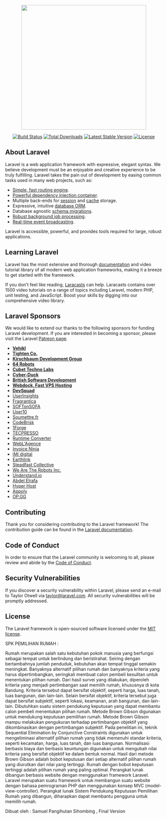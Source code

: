 <p align="center"><img src="https://res.cloudinary.com/dtfbvvkyp/image/upload/v1566331377/laravel-logolockup-cmyk-red.svg" width="400"></p>

<p align="center">
<a href="https://travis-ci.org/laravel/framework"><img src="https://travis-ci.org/laravel/framework.svg" alt="Build Status"></a>
<a href="https://packagist.org/packages/laravel/framework"><img src="https://poser.pugx.org/laravel/framework/d/total.svg" alt="Total Downloads"></a>
<a href="https://packagist.org/packages/laravel/framework"><img src="https://poser.pugx.org/laravel/framework/v/stable.svg" alt="Latest Stable Version"></a>
<a href="https://packagist.org/packages/laravel/framework"><img src="https://poser.pugx.org/laravel/framework/license.svg" alt="License"></a>
</p>

## About Laravel

Laravel is a web application framework with expressive, elegant syntax. We believe development must be an enjoyable and creative experience to be truly fulfilling. Laravel takes the pain out of development by easing common tasks used in many web projects, such as:

- [Simple, fast routing engine](https://laravel.com/docs/routing).
- [Powerful dependency injection container](https://laravel.com/docs/container).
- Multiple back-ends for [session](https://laravel.com/docs/session) and [cache](https://laravel.com/docs/cache) storage.
- Expressive, intuitive [database ORM](https://laravel.com/docs/eloquent).
- Database agnostic [schema migrations](https://laravel.com/docs/migrations).
- [Robust background job processing](https://laravel.com/docs/queues).
- [Real-time event broadcasting](https://laravel.com/docs/broadcasting).

Laravel is accessible, powerful, and provides tools required for large, robust applications.

## Learning Laravel

Laravel has the most extensive and thorough [documentation](https://laravel.com/docs) and video tutorial library of all modern web application frameworks, making it a breeze to get started with the framework.

If you don't feel like reading, [Laracasts](https://laracasts.com) can help. Laracasts contains over 1500 video tutorials on a range of topics including Laravel, modern PHP, unit testing, and JavaScript. Boost your skills by digging into our comprehensive video library.

## Laravel Sponsors

We would like to extend our thanks to the following sponsors for funding Laravel development. If you are interested in becoming a sponsor, please visit the Laravel [Patreon page](https://patreon.com/taylorotwell).

- **[Vehikl](https://vehikl.com/)**
- **[Tighten Co.](https://tighten.co)**
- **[Kirschbaum Development Group](https://kirschbaumdevelopment.com)**
- **[64 Robots](https://64robots.com)**
- **[Cubet Techno Labs](https://cubettech.com)**
- **[Cyber-Duck](https://cyber-duck.co.uk)**
- **[British Software Development](https://www.britishsoftware.co)**
- **[Webdock, Fast VPS Hosting](https://www.webdock.io/en)**
- **[DevSquad](https://devsquad.com)**
- [UserInsights](https://userinsights.com)
- [Fragrantica](https://www.fragrantica.com)
- [SOFTonSOFA](https://softonsofa.com/)
- [User10](https://user10.com)
- [Soumettre.fr](https://soumettre.fr/)
- [CodeBrisk](https://codebrisk.com)
- [1Forge](https://1forge.com)
- [TECPRESSO](https://tecpresso.co.jp/)
- [Runtime Converter](http://runtimeconverter.com/)
- [WebL'Agence](https://weblagence.com/)
- [Invoice Ninja](https://www.invoiceninja.com)
- [iMi digital](https://www.imi-digital.de/)
- [Earthlink](https://www.earthlink.ro/)
- [Steadfast Collective](https://steadfastcollective.com/)
- [We Are The Robots Inc.](https://watr.mx/)
- [Understand.io](https://www.understand.io/)
- [Abdel Elrafa](https://abdelelrafa.com)
- [Hyper Host](https://hyper.host)
- [Appoly](https://www.appoly.co.uk)
- [OP.GG](https://op.gg)

## Contributing

Thank you for considering contributing to the Laravel framework! The contribution guide can be found in the [Laravel documentation](https://laravel.com/docs/contributions).

## Code of Conduct

In order to ensure that the Laravel community is welcoming to all, please review and abide by the [Code of Conduct](https://laravel.com/docs/contributions#code-of-conduct).

## Security Vulnerabilities

If you discover a security vulnerability within Laravel, please send an e-mail to Taylor Otwell via [taylor@laravel.com](mailto:taylor@laravel.com). All security vulnerabilities will be promptly addressed.

## License

The Laravel framework is open-sourced software licensed under the [MIT license](https://opensource.org/licenses/MIT).

SPK PEMILIHAN RUMAH : 

Rumah merupakan salah satu kebutuhan pokok manusia yang berfungsi sebagai tempat untuk
berlindung dan beristirahat. Seiring dengan bertambahnya jumlah penduduk, kebutuhan akan
tempat tinggal semakin meningkat. Banyaknya alternatif pilihan rumah dan banyaknya kriteria
yang harus dipertimbangkan, seringkali membuat calon pembeli kesulitan untuk menentukan
pilihan rumah. Dari hasil survei yang dilakukan, diperoleh kriteria yang menjadi pertimbangan
saat memilih rumah, khususnya di kota Bandung. Kriteria tersebut dapat bersifat objektif,
seperti harga, luas tanah, luas bangunan, dan lain-lain. Selain bersifat objektif, kriteria tersebut
juga dapat bersifat subjektif, seperti lokasi, keamanan, arah bangunan, dan lain-lain. Dibutuhkan
suatu sistem pendukung keputusan yang dapat membantu calon pembeli menentukan pilihan
rumah.
Metode Brown Gibson digunakan untuk mendukung keputusan pemilihan rumah. Metode
Brown Gibson mampu melakukan pengukuran terhadap pertimbangan objektif yang dikombinasikan dengan pertimbangan subjektif. Pada penelitian ini, teknik Sequential Elimination by
Conjunctive Constraints digunakan untuk mengeliminasi alternatif pilihan rumah yang tidak memenuhi standar kriteria, seperti kecamatan, harga, luas tanah, dan luas bangunan. Normalisasi
berbasis biaya dan berbasis keuntungan digunakan untuk mengubah nilai kriteria yang bersifat
objektif ke dalam bentuk normal. Hasil dari metode Brown Gibson adalah bobot keputusan dari
setiap alternatif pilihan rumah yang diurutkan dari nilai yang tertinggi. Rumah dengan bobot
keputusan tertinggi adalah pilihan rumah yang paling optimal.
Perangkat lunak dibangun berbasis website dengan menggunakan framework Laravel. Laravel
merupakan suatu framework untuk membangun suatu website dengan bahasa pemrograman PHP
dan menggunakan konsep MVC (model-view-controller). Perangkat lunak Sistem Pendukung
Keputusan Pemilihan Rumah yang dibangun, diharapkan dapat membantu pengguna untuk
memilih rumah.

Dibuat oleh : Samuel Pangihutan Sihombing , Final Version 


